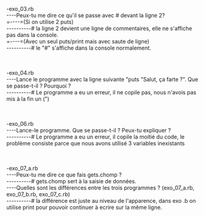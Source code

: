 -exo_03.rb 
<br/>
----Peux-tu me dire ce qu'il se passe avec # devant la ligne 2?<br/>
=----=(Si on utilise 2 puts)<br/>
----------# la ligne 2 devient une ligne de commentaires, elle ne s'affiche pas dans la console. <br/>
=----=(Avec un seul puts/print mais avec saute de ligne)<br/>
----------# le "#" s'affiche dans la console normalement.<br/><br/><br/>

-exo_04.rb
<br/>
----Lance le programme avec la ligne suivante "puts "Salut, ça farte ?". Que se passe-t-il ? Pourquoi ?<br/>
----------# Le programme a eu un erreur, il ne copile pas, nous n'avois pas mis à la fin un (")<br/><br/><br/>

-exo_06.rb
<br/>
----Lance-le programme. Que se passe-t-il ? Peux-tu expliquer ?<br/>
----------# Le programme a eu un erreur, il copile la moitié du code, le problème consiste parce que nous avons utilisé 3 variables inexistants<br/><br/><br/>

-exo_07_a.rb
<br/>
----Peux-tu me dire ce que fais gets.chomp ?<br/>
----------# gets.chomp sert à la saisie de données.<br/>
----Quelles sont les différences entre les trois programmes ? (exo_07_a.rb, exo_07_b.rb, exo_07_c.rb)<br/>
----------# la différence est juste au niveau de l'apparence, dans exo .b on utilise print pour pouvoir continuer à ecrire sur la même ligne. <br/><br/><br/>
